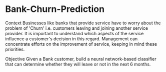 # Bank-Churn-Prediction

Context
Businesses like banks that provide service have to worry about the problem of 'Churn' i.e. customers leaving and joining another service provider. It is important to understand which aspects of the service influence a customer's decision in this regard. Management can concentrate efforts on the improvement of service, keeping in mind these priorities.

Objective
Given a Bank customer, build a neural network-based classifier that can determine whether they will leave or not in the next 6 months.
